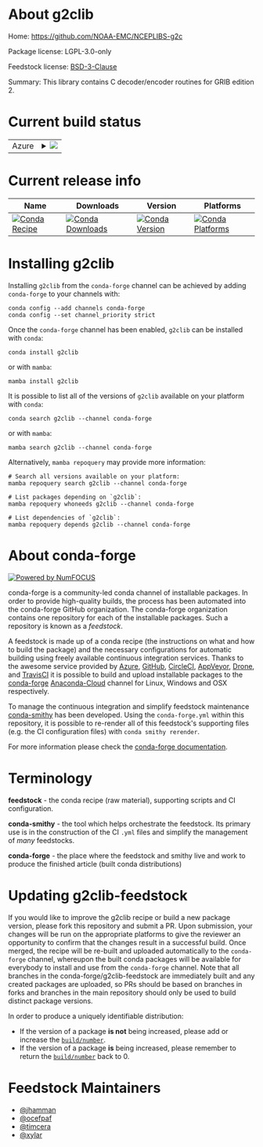 About g2clib
============

Home: https://github.com/NOAA-EMC/NCEPLIBS-g2c

Package license: LGPL-3.0-only

Feedstock license: [BSD-3-Clause](https://github.com/conda-forge/g2clib-feedstock/blob/main/LICENSE.txt)

Summary: This library contains C decoder/encoder routines for GRIB edition 2.

Current build status
====================


<table>
    
  <tr>
    <td>Azure</td>
    <td>
      <details>
        <summary>
          <a href="https://dev.azure.com/conda-forge/feedstock-builds/_build/latest?definitionId=3901&branchName=main">
            <img src="https://dev.azure.com/conda-forge/feedstock-builds/_apis/build/status/g2clib-feedstock?branchName=main">
          </a>
        </summary>
        <table>
          <thead><tr><th>Variant</th><th>Status</th></tr></thead>
          <tbody><tr>
              <td>linux_64</td>
              <td>
                <a href="https://dev.azure.com/conda-forge/feedstock-builds/_build/latest?definitionId=3901&branchName=main">
                  <img src="https://dev.azure.com/conda-forge/feedstock-builds/_apis/build/status/g2clib-feedstock?branchName=main&jobName=linux&configuration=linux%20linux_64_" alt="variant">
                </a>
              </td>
            </tr><tr>
              <td>linux_aarch64</td>
              <td>
                <a href="https://dev.azure.com/conda-forge/feedstock-builds/_build/latest?definitionId=3901&branchName=main">
                  <img src="https://dev.azure.com/conda-forge/feedstock-builds/_apis/build/status/g2clib-feedstock?branchName=main&jobName=linux&configuration=linux%20linux_aarch64_" alt="variant">
                </a>
              </td>
            </tr><tr>
              <td>osx_64</td>
              <td>
                <a href="https://dev.azure.com/conda-forge/feedstock-builds/_build/latest?definitionId=3901&branchName=main">
                  <img src="https://dev.azure.com/conda-forge/feedstock-builds/_apis/build/status/g2clib-feedstock?branchName=main&jobName=osx&configuration=osx%20osx_64_" alt="variant">
                </a>
              </td>
            </tr>
          </tbody>
        </table>
      </details>
    </td>
  </tr>
</table>

Current release info
====================

| Name | Downloads | Version | Platforms |
| --- | --- | --- | --- |
| [![Conda Recipe](https://img.shields.io/badge/recipe-g2clib-green.svg)](https://anaconda.org/conda-forge/g2clib) | [![Conda Downloads](https://img.shields.io/conda/dn/conda-forge/g2clib.svg)](https://anaconda.org/conda-forge/g2clib) | [![Conda Version](https://img.shields.io/conda/vn/conda-forge/g2clib.svg)](https://anaconda.org/conda-forge/g2clib) | [![Conda Platforms](https://img.shields.io/conda/pn/conda-forge/g2clib.svg)](https://anaconda.org/conda-forge/g2clib) |

Installing g2clib
=================

Installing `g2clib` from the `conda-forge` channel can be achieved by adding `conda-forge` to your channels with:

```
conda config --add channels conda-forge
conda config --set channel_priority strict
```

Once the `conda-forge` channel has been enabled, `g2clib` can be installed with `conda`:

```
conda install g2clib
```

or with `mamba`:

```
mamba install g2clib
```

It is possible to list all of the versions of `g2clib` available on your platform with `conda`:

```
conda search g2clib --channel conda-forge
```

or with `mamba`:

```
mamba search g2clib --channel conda-forge
```

Alternatively, `mamba repoquery` may provide more information:

```
# Search all versions available on your platform:
mamba repoquery search g2clib --channel conda-forge

# List packages depending on `g2clib`:
mamba repoquery whoneeds g2clib --channel conda-forge

# List dependencies of `g2clib`:
mamba repoquery depends g2clib --channel conda-forge
```


About conda-forge
=================

[![Powered by
NumFOCUS](https://img.shields.io/badge/powered%20by-NumFOCUS-orange.svg?style=flat&colorA=E1523D&colorB=007D8A)](https://numfocus.org)

conda-forge is a community-led conda channel of installable packages.
In order to provide high-quality builds, the process has been automated into the
conda-forge GitHub organization. The conda-forge organization contains one repository
for each of the installable packages. Such a repository is known as a *feedstock*.

A feedstock is made up of a conda recipe (the instructions on what and how to build
the package) and the necessary configurations for automatic building using freely
available continuous integration services. Thanks to the awesome service provided by
[Azure](https://azure.microsoft.com/en-us/services/devops/), [GitHub](https://github.com/),
[CircleCI](https://circleci.com/), [AppVeyor](https://www.appveyor.com/),
[Drone](https://cloud.drone.io/welcome), and [TravisCI](https://travis-ci.com/)
it is possible to build and upload installable packages to the
[conda-forge](https://anaconda.org/conda-forge) [Anaconda-Cloud](https://anaconda.org/)
channel for Linux, Windows and OSX respectively.

To manage the continuous integration and simplify feedstock maintenance
[conda-smithy](https://github.com/conda-forge/conda-smithy) has been developed.
Using the ``conda-forge.yml`` within this repository, it is possible to re-render all of
this feedstock's supporting files (e.g. the CI configuration files) with ``conda smithy rerender``.

For more information please check the [conda-forge documentation](https://conda-forge.org/docs/).

Terminology
===========

**feedstock** - the conda recipe (raw material), supporting scripts and CI configuration.

**conda-smithy** - the tool which helps orchestrate the feedstock.
                   Its primary use is in the construction of the CI ``.yml`` files
                   and simplify the management of *many* feedstocks.

**conda-forge** - the place where the feedstock and smithy live and work to
                  produce the finished article (built conda distributions)


Updating g2clib-feedstock
=========================

If you would like to improve the g2clib recipe or build a new
package version, please fork this repository and submit a PR. Upon submission,
your changes will be run on the appropriate platforms to give the reviewer an
opportunity to confirm that the changes result in a successful build. Once
merged, the recipe will be re-built and uploaded automatically to the
`conda-forge` channel, whereupon the built conda packages will be available for
everybody to install and use from the `conda-forge` channel.
Note that all branches in the conda-forge/g2clib-feedstock are
immediately built and any created packages are uploaded, so PRs should be based
on branches in forks and branches in the main repository should only be used to
build distinct package versions.

In order to produce a uniquely identifiable distribution:
 * If the version of a package **is not** being increased, please add or increase
   the [``build/number``](https://docs.conda.io/projects/conda-build/en/latest/resources/define-metadata.html#build-number-and-string).
 * If the version of a package **is** being increased, please remember to return
   the [``build/number``](https://docs.conda.io/projects/conda-build/en/latest/resources/define-metadata.html#build-number-and-string)
   back to 0.

Feedstock Maintainers
=====================

* [@jhamman](https://github.com/jhamman/)
* [@ocefpaf](https://github.com/ocefpaf/)
* [@timcera](https://github.com/timcera/)
* [@xylar](https://github.com/xylar/)

